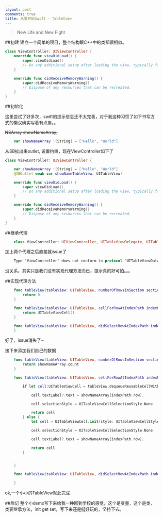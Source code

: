 ```yaml
---
layout: post
comments: true
title: 从零开始Swift - TableView
---
```


> New Life and New Fight

##初建
建立一个简单的项目，整个结构跟C++中的类都很相似。

~~~swift
class ViewController: UIViewController {
    override func viewDidLoad() {
        super.viewDidLoad()
        // Do any additional setup after loading the view, typically from a nib.
    }

    override func didReceiveMemoryWarning() {
        super.didReceiveMemoryWarning()
        // Dispose of any resources that can be recreated.
    }
}
~~~

##初始化

这里尝试了好多次，swift的提示信息还不太完善，对于我这种习惯了如下书写方式的懒汉确实写着有点累。。

~~NSArray showNameArray;~~

~~~swift
    var showNameArray :[String] = ["Hello", "World"]
~~~

从SB扯出来outlet, 设置约束，现在ViewController如下了

~~~swift
class ViewController: UIViewController {

    var showNameArray :[String] = ["Hello", "World"]
    @IBOutlet weak var showNameTableView: UITableView!

    override func viewDidLoad() {
        super.viewDidLoad()
        // Do any additional setup after loading the view, typically from a nib.
    }

    override func didReceiveMemoryWarning() {
        super.didReceiveMemoryWarning()
        // Dispose of any resources that can be recreated.
    }
}
~~~

##继承代理
~~~swift
	class ViewController: UIViewController, UITableViewDelegate, UITableViewDataSource
~~~
加上两个代理之后直接就issue了

~~~swift
 	Type 'ViewController' does not conform to protocol 'UITableViewDataSource'
~~~
没关系，其实只是我们没有实现代理方法而已，提示真的好可怕。。。

##实现代理方法

~~~swift
 	func tableView(tableView: UITableView, numberOfRowsInSection section: Int) -> Int {
        return 0
    }

    func tableView(tableView: UITableView, cellForRowAtIndexPath indexPath: NSIndexPath) -> UITableViewCell {
        return UITableViewCell()
    }

    func tableView(tableView: UITableView, didSelectRowAtIndexPath indexPath: NSIndexPath) {
    }
~~~
好了，issue消失了~

接下来添加我们自己的数据

~~~swift
    func tableView(tableView: UITableView, numberOfRowsInSection section: Int) -> Int {
        return showNameArray.count
    }

    func tableView(tableView: UITableView, cellForRowAtIndexPath indexPath: NSIndexPath) -> UITableViewCell {

        if let cell:UITableViewCell = tableView.dequeueReusableCellWithIdentifier("Cell") {

            cell.textLabel?.text = showNameArray[indexPath.row];

            cell.selectionStyle = UITableViewCellSelectionStyle.None

            return cell
        } else {
            let cell = UITableViewCell.init(style: UITableViewCellStyle.Default, reuseIdentifier: "Cell");

            cell.selectionStyle = UITableViewCellSelectionStyle.None

            cell.textLabel?.text = showNameArray[indexPath.row];

            return cell
        }


    }

    func tableView(tableView: UITableView, didSelectRowAtIndexPath indexPath: NSIndexPath) {

    }
~~~

ok,一个小小的TableView就此完成

##后记
整个小demo写下来给我一种回到学校的感觉，这个是变量，这个是类，类要继承方法，init get set，写下来还是挺好玩的，坚持下去。

